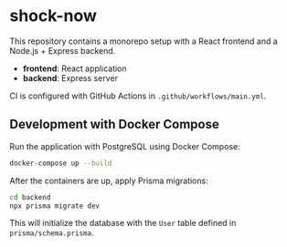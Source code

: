 # shock-now

This repository contains a monorepo setup with a React frontend and a Node.js +
Express backend.

- **frontend**: React application
- **backend**: Express server

CI is configured with GitHub Actions in `.github/workflows/main.yml`.

## Development with Docker Compose

Run the application with PostgreSQL using Docker Compose:

```bash
docker-compose up --build
```

After the containers are up, apply Prisma migrations:

```bash
cd backend
npx prisma migrate dev
```

This will initialize the database with the `User` table defined in
`prisma/schema.prisma`.
